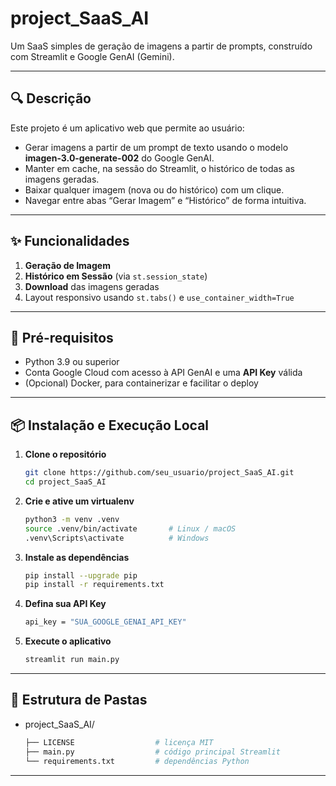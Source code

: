 # project_SaaS_AI

Um SaaS simples de geração de imagens a partir de prompts, construído com Streamlit e Google GenAI (Gemini).

---

## 🔍 Descrição

Este projeto é um aplicativo web que permite ao usuário:

- Gerar imagens a partir de um prompt de texto usando o modelo **imagen-3.0-generate-002** do Google GenAI.  
- Manter em cache, na sessão do Streamlit, o histórico de todas as imagens geradas.  
- Baixar qualquer imagem (nova ou do histórico) com um clique.  
- Navegar entre abas “Gerar Imagem” e “Histórico” de forma intuitiva.

---

## ✨ Funcionalidades

1. **Geração de Imagem**  
2. **Histórico em Sessão** (via `st.session_state`)  
3. **Download** das imagens geradas  
4. Layout responsivo usando `st.tabs()` e `use_container_width=True`

---

## 🚀 Pré-requisitos

- Python 3.9 ou superior  
- Conta Google Cloud com acesso à API GenAI e uma **API Key** válida  
- (Opcional) Docker, para containerizar e facilitar o deploy  

---

## 📦 Instalação e Execução Local

1. **Clone o repositório**  
   ```bash
   git clone https://github.com/seu_usuario/project_SaaS_AI.git
   cd project_SaaS_AI
2. **Crie e ative um virtualenv**  
    ```bash
    python3 -m venv .venv
    source .venv/bin/activate       # Linux / macOS
    .venv\Scripts\activate          # Windows
3. **Instale as dependências**  
    ```bash
    pip install --upgrade pip
    pip install -r requirements.txt
4. **Defina sua API Key**  
    ```bash
    api_key = "SUA_GOOGLE_GENAI_API_KEY"
5. **Execute o aplicativo**
    ```bash
    streamlit run main.py
---
## 📁 Estrutura de Pastas

- project_SaaS_AI/
    ```bash
    ├── LICENSE                  # licença MIT
    ├── main.py                  # código principal Streamlit
    └── requirements.txt         # dependências Python
---
